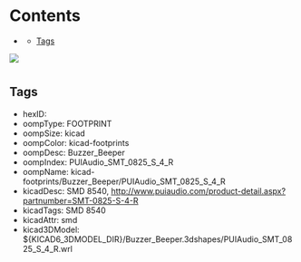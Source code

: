



Contents
========

* [](#)
	* [Tags](#tags)
  
![][im]
# 

## Tags

- hexID: 
- oompType: FOOTPRINT
- oompSize: kicad
- oompColor: kicad-footprints
- oompDesc: Buzzer_Beeper
- oompIndex: PUIAudio_SMT_0825_S_4_R
- oompName: kicad-footprints/Buzzer_Beeper/PUIAudio_SMT_0825_S_4_R
- kicadDesc: SMD 8540, http://www.puiaudio.com/product-detail.aspx?partnumber=SMT-0825-S-4-R
- kicadTags: SMD 8540
- kicadAttr: smd
- kicad3DModel: ${KICAD6_3DMODEL_DIR}/Buzzer_Beeper.3dshapes/PUIAudio_SMT_0825_S_4_R.wrl



[im]: image.png
